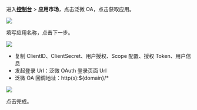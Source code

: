 <IntegrationDetailCard :title="`在 ${$localeConfig.brandName} 中创建应用`">

进入[**控制台**](https://console.authing.cn) > **应用市场**，点击泛微 OA，点击获取应用。

![](~@imagesZhCn/integration/weaver/1-1.png)

填写应用名称，点击下一步。

![](~@imagesZhCn/integration/weaver/1-2.png)

- 复制 ClientID、ClientSecret、用户授权、Scope 配置、授权 Token、用户信息
- 发起登录 Url：泛微 OAuth 登录页面 Url
- 泛微 OA 回调地址：http(s):${domain}/*

![](~@imagesZhCn/integration/weaver/1-3.png)

点击完成。

</IntegrationDetailCard>
